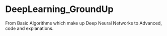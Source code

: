 # DeepLearning_GroundUp
From Basic Algorithms which make up Deep Neural Networks to Advanced, code and explanations. 
